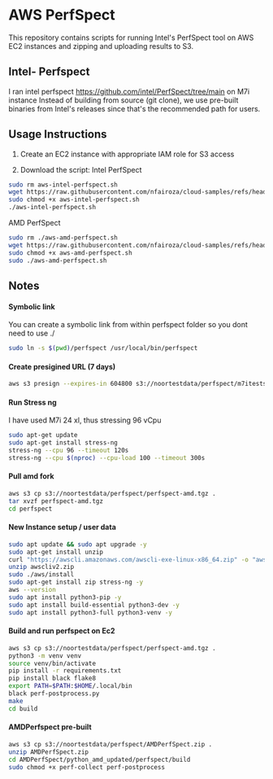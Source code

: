 # AWS PerfSpect

This repository contains scripts for running Intel's PerfSpect tool on AWS EC2 instances and zipping and  uploading results to S3.


## Intel- Perfspect
I ran intel perfspect https://github.com/intel/PerfSpect/tree/main on M7i instance
Instead of building from source (git clone), we use pre-built binaries from Intel's releases since that's the recommended path for users.

## Usage Instructions

1. Create an EC2 instance with appropriate IAM role for S3 access

2. Download the script:
Intel PerfSpect
```bash
sudo rm aws-intel-perfspect.sh
wget https://raw.githubusercontent.com/nfairoza/cloud-samples/refs/heads/main/aws-perfspect/aws-intel-perfspect.sh
sudo chmod +x aws-intel-perfspect.sh
./aws-intel-perfspect.sh
```

AMD PerfSpect
```bash
sudo rm ./aws-amd-perfspect.sh
wget https://raw.githubusercontent.com/nfairoza/cloud-samples/refs/heads/main/aws-perfspect/aws-amd-perfspect.sh
sudo chmod +x aws-amd-perfspect.sh
sudo ./aws-amd-perfspect.sh
```

## Notes
#### Symbolic link
You can create a symbolic link from within perfspect folder so you dont need to use ./
 ```bash
 sudo ln -s $(pwd)/perfspect /usr/local/bin/perfspect
 ```
#### Create presigined URL  (7 days)

 ```bash
 aws s3 presign --expires-in 604800 s3://noortestdata/perfspect/m7itests/i-02ec9004ed347dd3d/perfspect_results.tar.gz 
```
#### Run Stress ng
I have used M7i 24 xl, thus stressing 96 vCpu

```bash
sudo apt-get update
sudo apt-get install stress-ng
stress-ng --cpu 96 --timeout 120s
stress-ng --cpu $(nproc) --cpu-load 100 --timeout 300s
```
#### Pull amd fork
``` bash
aws s3 cp s3://noortestdata/perfspect/perfspect-amd.tgz .
tar xvzf perfspect-amd.tgz
cd perfspect
```

#### New Instance setup / user data
```bash
sudo apt update && sudo apt upgrade -y
sudo apt-get install unzip
curl "https://awscli.amazonaws.com/awscli-exe-linux-x86_64.zip" -o "awscliv2.zip"
unzip awscliv2.zip
sudo ./aws/install
sudo apt-get install zip stress-ng -y
aws --version
sudo apt install python3-pip -y
sudo apt install build-essential python3-dev -y
sudo apt install python3-full python3-venv -y
```

#### Build and run perfspect on Ec2
```bash
aws s3 cp s3://noortestdata/perfspect/perfspect-amd.tgz .
python3 -m venv venv
source venv/bin/activate
pip install -r requirements.txt
pip install black flake8
export PATH=$PATH:$HOME/.local/bin
black perf-postprocess.py
make
cd build
```
#### AMDPerfspect pre-built

```bash
aws s3 cp s3://noortestdata/perfspect/AMDPerfSpect.zip .
unzip AMDPerfSpect.zip
cd AMDPerfSpect/python_amd_updated/perfspect/build
sudo chmod +x perf-collect perf-postprocess
```
